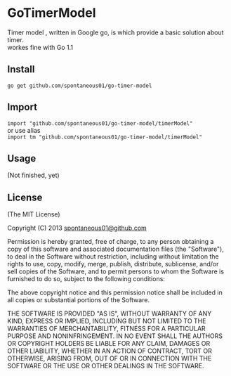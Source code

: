 GoTimerModel
==============

Timer model , written in Google go, is which provide a basic solution about timer.  
workes fine with Go 1.1 

## Install

`go get github.com/spontaneous01/go-timer-model`

## Import

`import "github.com/spontaneous01/go-timer-model/timerModel" `  
or use alias  
`import tm "github.com/spontaneous01/go-timer-model/timerModel"`  

## Usage

(Not finished, yet)

## License

(The MIT License)

Copyright (C) 2013 spontaneous01@github.com

Permission is hereby granted, free of charge, to any person obtaining a copy of this software and associated documentation files (the "Software"), to deal in the Software without restriction, including without limitation the rights to use, copy, modify, merge, publish, distribute, sublicense, and/or sell copies of the Software, and to permit persons to whom the Software is furnished to do so, subject to the following conditions:

The above copyright notice and this permission notice shall be included in all copies or substantial portions of the Software.

THE SOFTWARE IS PROVIDED "AS IS", WITHOUT WARRANTY OF ANY KIND, EXPRESS OR IMPLIED, INCLUDING BUT NOT LIMITED TO THE WARRANTIES OF MERCHANTABILITY, FITNESS FOR A PARTICULAR PURPOSE AND NONINFRINGEMENT. IN NO EVENT SHALL THE AUTHORS OR COPYRIGHT HOLDERS BE LIABLE FOR ANY CLAIM, DAMAGES OR OTHER LIABILITY, WHETHER IN AN ACTION OF CONTRACT, TORT OR OTHERWISE, ARISING FROM, OUT OF OR IN CONNECTION WITH THE SOFTWARE OR THE USE OR OTHER DEALINGS IN THE SOFTWARE.
